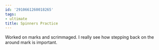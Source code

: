 ```yaml
---
id: '2910661260018265'
tags:
- ultimate
title: Spinners Practice
---
```


Worked on marks and scrimmaged. I really see how stepping back on the around mark is important. 

